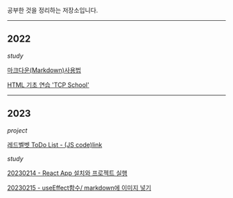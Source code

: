 공부한 것을 정리하는 저장소입니다.

---

## 2022

_study_

[마크다운(Markdown)사용법](markdown.md)

[HTML 기초 연습 'TCP School'](practiceHTML.html)

---

## 2023

_project_

[레드벨벳 ToDo List - (JS code)](https://github.com/saladlemon/redvelvetmomentum.git)[link](https://saladlemon.github.io/redvelvetmomentum/)

_study_

[20230214 - React App 설치와 프로젝트 실행](2023/20230214.md)

[20230215 - useEffect함수/ markdown에 이미지 넣기](2023/20230215.md)
